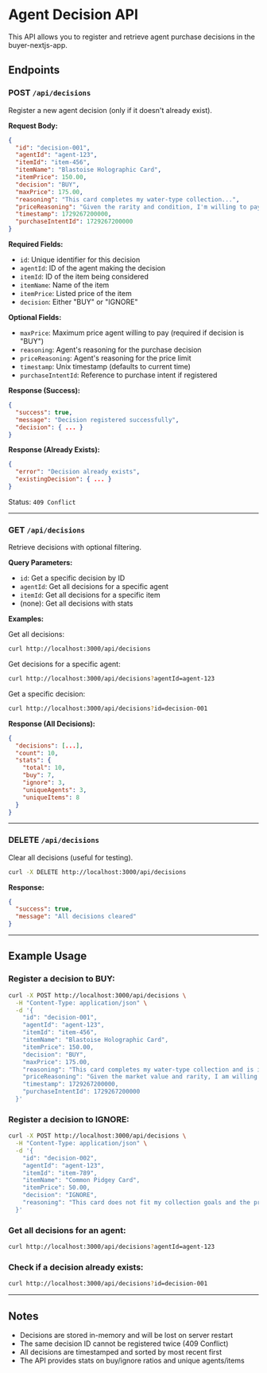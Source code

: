# Agent Decision API

This API allows you to register and retrieve agent purchase decisions in the buyer-nextjs-app.

## Endpoints

### POST `/api/decisions`
Register a new agent decision (only if it doesn't already exist).

**Request Body:**
```json
{
  "id": "decision-001",
  "agentId": "agent-123",
  "itemId": "item-456",
  "itemName": "Blastoise Holographic Card",
  "itemPrice": 150.00,
  "decision": "BUY",
  "maxPrice": 175.00,
  "reasoning": "This card completes my water-type collection...",
  "priceReasoning": "Given the rarity and condition, I'm willing to pay up to...",
  "timestamp": 1729267200000,
  "purchaseIntentId": 1729267200000
}
```

**Required Fields:**
- `id`: Unique identifier for this decision
- `agentId`: ID of the agent making the decision
- `itemId`: ID of the item being considered
- `itemName`: Name of the item
- `itemPrice`: Listed price of the item
- `decision`: Either "BUY" or "IGNORE"

**Optional Fields:**
- `maxPrice`: Maximum price agent willing to pay (required if decision is "BUY")
- `reasoning`: Agent's reasoning for the purchase decision
- `priceReasoning`: Agent's reasoning for the price limit
- `timestamp`: Unix timestamp (defaults to current time)
- `purchaseIntentId`: Reference to purchase intent if registered

**Response (Success):**
```json
{
  "success": true,
  "message": "Decision registered successfully",
  "decision": { ... }
}
```

**Response (Already Exists):**
```json
{
  "error": "Decision already exists",
  "existingDecision": { ... }
}
```
Status: `409 Conflict`

---

### GET `/api/decisions`
Retrieve decisions with optional filtering.

**Query Parameters:**
- `id`: Get a specific decision by ID
- `agentId`: Get all decisions for a specific agent
- `itemId`: Get all decisions for a specific item
- (none): Get all decisions with stats

**Examples:**

Get all decisions:
```bash
curl http://localhost:3000/api/decisions
```

Get decisions for a specific agent:
```bash
curl http://localhost:3000/api/decisions?agentId=agent-123
```

Get a specific decision:
```bash
curl http://localhost:3000/api/decisions?id=decision-001
```

**Response (All Decisions):**
```json
{
  "decisions": [...],
  "count": 10,
  "stats": {
    "total": 10,
    "buy": 7,
    "ignore": 3,
    "uniqueAgents": 3,
    "uniqueItems": 8
  }
}
```

---

### DELETE `/api/decisions`
Clear all decisions (useful for testing).

```bash
curl -X DELETE http://localhost:3000/api/decisions
```

**Response:**
```json
{
  "success": true,
  "message": "All decisions cleared"
}
```

---

## Example Usage

### Register a decision to BUY:
```bash
curl -X POST http://localhost:3000/api/decisions \
  -H "Content-Type: application/json" \
  -d '{
    "id": "decision-001",
    "agentId": "agent-123",
    "itemId": "item-456",
    "itemName": "Blastoise Holographic Card",
    "itemPrice": 150.00,
    "decision": "BUY",
    "maxPrice": 175.00,
    "reasoning": "This card completes my water-type collection and is in excellent condition.",
    "priceReasoning": "Given the market value and rarity, I am willing to pay up to $175.",
    "timestamp": 1729267200000,
    "purchaseIntentId": 1729267200000
  }'
```

### Register a decision to IGNORE:
```bash
curl -X POST http://localhost:3000/api/decisions \
  -H "Content-Type: application/json" \
  -d '{
    "id": "decision-002",
    "agentId": "agent-123",
    "itemId": "item-789",
    "itemName": "Common Pidgey Card",
    "itemPrice": 50.00,
    "decision": "IGNORE",
    "reasoning": "This card does not fit my collection goals and the price is too high for its rarity."
  }'
```

### Get all decisions for an agent:
```bash
curl http://localhost:3000/api/decisions?agentId=agent-123
```

### Check if a decision already exists:
```bash
curl http://localhost:3000/api/decisions?id=decision-001
```

---

## Notes

- Decisions are stored in-memory and will be lost on server restart
- The same decision ID cannot be registered twice (409 Conflict)
- All decisions are timestamped and sorted by most recent first
- The API provides stats on buy/ignore ratios and unique agents/items
